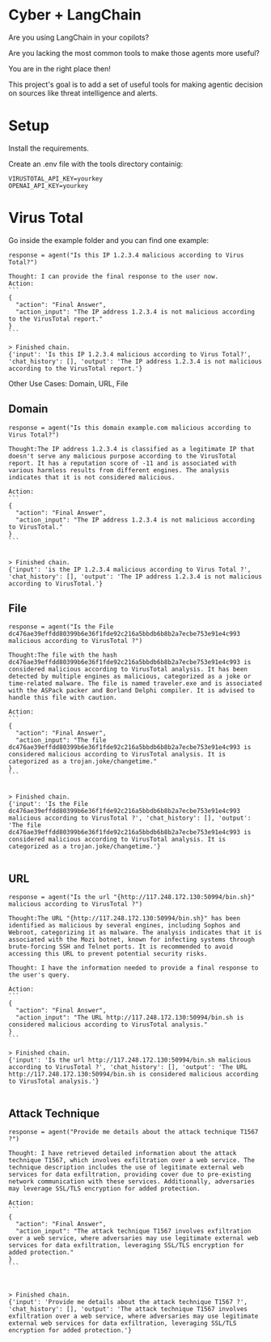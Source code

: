 # Cyber + LangChain
Are you using LangChain in your copilots?

Are you lacking the most common tools to make those agents more useful?

You are in the right place then!

This project's goal is to add a set of useful tools for making agentic decision on sources like threat intelligence and alerts.

# Setup
Install the requirements.

Create an .env file with the tools directory containig:


````
VIRUSTOTAL_API_KEY=yourkey
OPENAI_API_KEY=yourkey
````
# Virus Total

Go inside the example folder and you can find one example:

````
response = agent("Is this IP 1.2.3.4 malicious according to Virus Total?")

Thought: I can provide the final response to the user now.
Action:
```
{
  "action": "Final Answer",
  "action_input": "The IP address 1.2.3.4 is not malicious according to the VirusTotal report."
}
```

> Finished chain.
{'input': 'Is this IP 1.2.3.4 malicious according to Virus Total?', 'chat_history': [], 'output': 'The IP address 1.2.3.4 is not malicious according to the VirusTotal report.'}

````

Other Use Cases: Domain, URL, File

## Domain

````
response = agent("Is this domain example.com malicious according to Virus Total?")

Thought:The IP address 1.2.3.4 is classified as a legitimate IP that doesn't serve any malicious purpose according to the VirusTotal report. It has a reputation score of -11 and is associated with various harmless results from different engines. The analysis indicates that it is not considered malicious.

Action:
```
{
  "action": "Final Answer",
  "action_input": "The IP address 1.2.3.4 is not malicious according to VirusTotal."
}
```


> Finished chain.
{'input': 'is the IP 1.2.3.4 malicious according to Virus Total ?', 'chat_history': [], 'output': 'The IP address 1.2.3.4 is not malicious according to VirusTotal.'}

````

## File


````
response = agent("Is the File dc476ae39effdd80399b6e36f1fde92c216a5bbdb6b8b2a7ecbe753e91e4c993 malicious according to VirusTotal ?")

Thought:The file with the hash dc476ae39effdd80399b6e36f1fde92c216a5bbdb6b8b2a7ecbe753e91e4c993 is considered malicious according to VirusTotal analysis. It has been detected by multiple engines as malicious, categorized as a joke or time-related malware. The file is named traveler.exe and is associated with the ASPack packer and Borland Delphi compiler. It is advised to handle this file with caution.

Action:
```
{
  "action": "Final Answer",
  "action_input": "The file dc476ae39effdd80399b6e36f1fde92c216a5bbdb6b8b2a7ecbe753e91e4c993 is considered malicious according to VirusTotal analysis. It is categorized as a trojan.joke/changetime."
}
```


> Finished chain.
{'input': 'Is the File dc476ae39effdd80399b6e36f1fde92c216a5bbdb6b8b2a7ecbe753e91e4c993 malicious according to VirusTotal ?', 'chat_history': [], 'output': 'The file dc476ae39effdd80399b6e36f1fde92c216a5bbdb6b8b2a7ecbe753e91e4c993 is considered malicious according to VirusTotal analysis. It is categorized as a trojan.joke/changetime.'}


````

## URL


````
response = agent("Is the url "{http://117.248.172.130:50994/bin.sh}" malicious according to VirusTotal ?")

Thought:The URL "{http://117.248.172.130:50994/bin.sh}" has been identified as malicious by several engines, including Sophos and Webroot, categorizing it as malware. The analysis indicates that it is associated with the Mozi botnet, known for infecting systems through brute-forcing SSH and Telnet ports. It is recommended to avoid accessing this URL to prevent potential security risks.

Thought: I have the information needed to provide a final response to the user's query.

Action:
```
{
  "action": "Final Answer",
  "action_input": "The URL http://117.248.172.130:50994/bin.sh is considered malicious according to VirusTotal analysis."
}
```

> Finished chain.
{'input': 'Is the url http://117.248.172.130:50994/bin.sh malicious according to VirusTotal ?', 'chat_history': [], 'output': 'The URL http://117.248.172.130:50994/bin.sh is considered malicious according to VirusTotal analysis.'}


````

## Attack Technique


````
response = agent("Provide me details about the attack technique T1567 ?")

Thought: I have retrieved detailed information about the attack technique T1567, which involves exfiltration over a web service. The technique description includes the use of legitimate external web services for data exfiltration, providing cover due to pre-existing network communication with these services. Additionally, adversaries may leverage SSL/TLS encryption for added protection.

Action:
```
{
  "action": "Final Answer",
  "action_input": "The attack technique T1567 involves exfiltration over a web service, where adversaries may use legitimate external web services for data exfiltration, leveraging SSL/TLS encryption for added protection."
}
``` 



> Finished chain.
{'input': 'Provide me details about the attack technique T1567 ?', 'chat_history': [], 'output': 'The attack technique T1567 involves exfiltration over a web service, where adversaries may use legitimate external web services for data exfiltration, leveraging SSL/TLS encryption for added protection.'}


````
